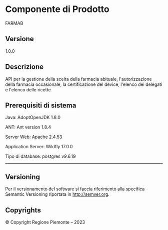 # Componente di Prodotto

FARMAB


## Versione

1.0.0

## Descrizione

API per la gestione della scelta della farmacia abituale, l'autorizzazione della farmacia occasionale, la certificazione del device, l'elenco dei delegati e l'elenco delle ricette

## Prerequisiti di sistema

Java:
AdoptOpenJDK 1.8.0

ANT:
Ant version 1.8.4

Server Web:
Apache 2.4.53

Application Server:
Wildfly 17.0.0

Tipo di database:
postgres v9.6.19

--------------------



## Versioning

Per il versionamento del software si faccia riferimento alla specifica Semantic Versioning riportata in http://semver.org.

## Copyrights

© Copyright Regione Piemonte – 2023
